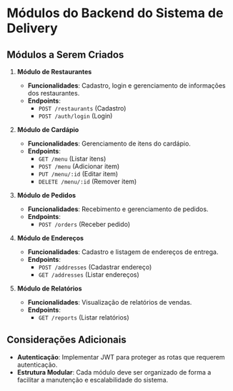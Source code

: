 # Módulos do Backend do Sistema de Delivery

## Módulos a Serem Criados

1. **Módulo de Restaurantes**
   - **Funcionalidades**: Cadastro, login e gerenciamento de informações dos restaurantes.
   - **Endpoints**:
     - `POST /restaurants` (Cadastro)
     - `POST /auth/login` (Login)

2. **Módulo de Cardápio**
   - **Funcionalidades**: Gerenciamento de itens do cardápio.
   - **Endpoints**:
     - `GET /menu` (Listar itens)
     - `POST /menu` (Adicionar item)
     - `PUT /menu/:id` (Editar item)
     - `DELETE /menu/:id` (Remover item)

3. **Módulo de Pedidos**
   - **Funcionalidades**: Recebimento e gerenciamento de pedidos.
   - **Endpoints**:
     - `POST /orders` (Receber pedido)

4. **Módulo de Endereços**
   - **Funcionalidades**: Cadastro e listagem de endereços de entrega.
   - **Endpoints**:
     - `POST /addresses` (Cadastrar endereço)
     - `GET /addresses` (Listar endereços)

5. **Módulo de Relatórios**
   - **Funcionalidades**: Visualização de relatórios de vendas.
   - **Endpoints**:
     - `GET /reports` (Listar relatórios)

## Considerações Adicionais
- **Autenticação**: Implementar JWT para proteger as rotas que requerem autenticação.
- **Estrutura Modular**: Cada módulo deve ser organizado de forma a facilitar a manutenção e escalabilidade do sistema. 